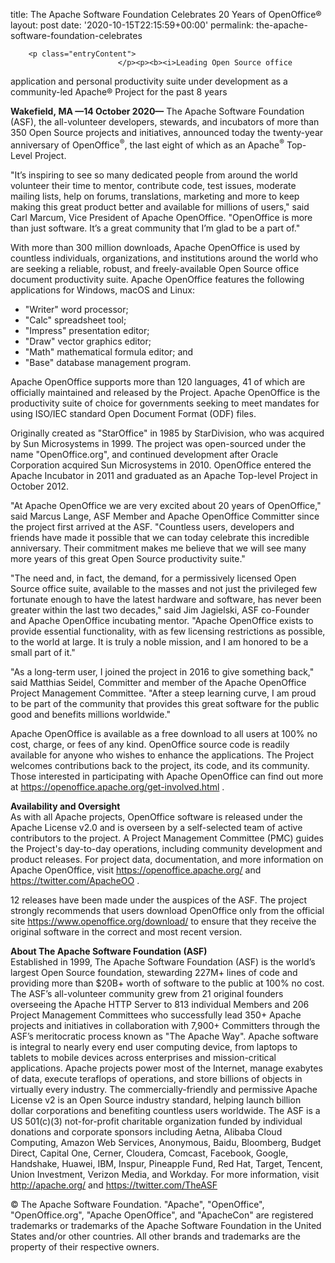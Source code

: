 title: The Apache Software Foundation Celebrates 20 Years of OpenOffice®
layout: post
date: '2020-10-15T22:15:59+00:00'
permalink: the-apache-software-foundation-celebrates


        <p class="entryContent">
                            </p><p><b><i>Leading Open Source office 
application and personal productivity suite under development as a 
community-led Apache® Project for the past 8 years</i></b></p><p><b>Wakefield,</b><b>&nbsp;MA —14 October 2020—</b>
 The Apache Software Foundation (ASF), the all-volunteer developers, 
stewards, and incubators of more than 350 Open Source projects and 
initiatives, announced today the twenty-year anniversary of OpenOffice<sup>®</sup>, the last eight of which as an Apache<sup>®</sup> Top-Level Project.</p><p>"It’s
 inspiring to see so many dedicated people from around the world 
volunteer their time to mentor, contribute code, test issues, moderate 
mailing lists, help on forums, translations, marketing and more to keep 
making this great product better and available for millions of users," 
said Carl Marcum, Vice President of Apache OpenOffice. "OpenOffice is 
more than just software. It’s a great community that I’m glad to be a 
part of."</p><p>With more than 300 million downloads, Apache OpenOffice 
is used by countless individuals, organizations, and institutions around
 the world who are seeking a reliable, robust, and freely-available Open
 Source office document productivity suite. Apache OpenOffice features 
the following applications for Windows, macOS and Linux:</p><ul><li>"Writer" word processor;</li><li>"Calc" spreadsheet tool;</li><li>"Impress" presentation editor;</li><li>"Draw" vector graphics editor;&nbsp;</li><li>"Math" mathematical formula editor; and&nbsp;</li><li>"Base" database management program.&nbsp;</li></ul><p>Apache
 OpenOffice supports more than 120 languages, 41 of which are officially
 maintained and released by the Project. Apache OpenOffice is the 
productivity suite of choice for governments seeking to meet mandates 
for using ISO/IEC standard Open Document Format (ODF) files.</p><p>Originally
 created as "StarOffice" in 1985 by StarDivision, who was acquired by 
Sun Microsystems in 1999. The project was open-sourced under the name 
"OpenOffice.org", and continued development after Oracle Corporation 
acquired Sun Microsystems in 2010. OpenOffice entered the Apache 
Incubator in 2011 and graduated as an Apache Top-level Project in 
October 2012.</p><p>"At Apache OpenOffice we are very excited about 20 
years of OpenOffice," said Marcus Lange, ASF Member and Apache 
OpenOffice Committer since the project first arrived at the ASF. 
"Countless users, developers and friends have made it possible that we 
can today celebrate this incredible anniversary. Their commitment makes 
me believe that we will see many more years of this great Open Source 
productivity suite."</p><p>"The need and, in fact, the demand, for a 
permissively licensed Open Source office suite, available to the masses 
and not just the privileged few fortunate enough to have the latest 
hardware and software, has never been greater within the last two 
decades," said Jim Jagielski, ASF co-Founder and Apache OpenOffice 
incubating mentor. "Apache OpenOffice exists to provide essential 
functionality, with as few licensing restrictions as possible, to the 
world at large. It is truly a noble mission, and I am honored to be a 
small part of it."</p><p>"As a long-term user, I joined the project in 
2016 to give something back," said Matthias Seidel, Committer and member
 of the Apache OpenOffice Project Management Committee. "After a steep 
learning curve, I am proud to be part of the community that provides 
this great software for the public good and benefits millions 
worldwide."</p><p>Apache OpenOffice is available as a free download to 
all users at 100% no cost, charge, or fees of any kind. OpenOffice 
source code is readily available for anyone who wishes to enhance the 
applications. The Project welcomes contributions back to the project, 
its code, and its community. Those interested in participating with 
Apache OpenOffice can find out more at <a href="https://openoffice.apache.org/get-involved.html" target="_blank">https://openoffice.apache.org/get-involved.html</a> .</p><p><b>Availability and Oversight<br></b>As
 with all Apache projects, OpenOffice software is released under the 
Apache License v2.0 and is overseen by a self-selected team of active 
contributors to the project. A Project Management Committee (PMC) guides
 the Project's day-to-day operations, including community development 
and product releases. For project data, documentation, and more 
information on Apache OpenOffice, visit <a href="https://openoffice.apache.org/" target="_blank" style="background-color:rgb(255, 255, 255);">https://openoffice.apache.org/</a>&nbsp;and <a href="https://twitter.com/ApacheOO" target="_blank" style="background-color:rgb(255, 255, 255);">https://twitter.com/ApacheOO</a> .</p><p>12
 releases have been made under the auspices of the ASF. The project 
strongly recommends that users download OpenOffice only from the 
official site <a href="https://www.openoffice.org/download/" target="_blank">https://www.openoffice.org/download/</a>&nbsp;to ensure that they receive the original software in the correct and most recent version.</p><p><b>About The Apache Software Foundation (ASF)<br></b>Established
 in 1999, The Apache Software Foundation (ASF) is the world’s largest 
Open Source foundation, stewarding 227M+ lines of code and providing 
more than $20B+ worth of software to the public at 100% no cost. The 
ASF’s all-volunteer community grew from 21 original founders overseeing 
the Apache HTTP Server to 813 individual Members and 206 Project 
Management Committees who successfully lead 350+ Apache projects and 
initiatives in collaboration with 7,900+ Committers through the ASF’s 
meritocratic process known as "The Apache Way". Apache software is 
integral to nearly every end user computing device, from laptops to 
tablets to mobile devices across enterprises and mission-critical 
applications. Apache projects power most of the Internet, manage 
exabytes of data, execute teraflops of operations, and store billions of
 objects in virtually every industry. The commercially-friendly and 
permissive Apache License v2 is an Open Source industry standard, 
helping launch billion dollar corporations and benefiting countless 
users worldwide. The ASF is a US 501(c)(3) not-for-profit charitable 
organization funded by individual donations and corporate sponsors 
including Aetna, Alibaba Cloud Computing, Amazon Web Services, 
Anonymous, Baidu, Bloomberg, Budget Direct, Capital One, Cerner, 
Cloudera, Comcast, Facebook, Google, Handshake, Huawei, IBM, Inspur, 
Pineapple Fund, Red Hat, Target, Tencent, Union Investment, Verizon 
Media, and Workday. For more information, visit <a href="http://apache.org/" target="_blank" style="background-color:rgb(255, 255, 255);">http://apache.org/</a>&nbsp;and <a href="https://twitter.com/TheASF" target="_blank" style="background-color:rgb(255, 255, 255);">https://twitter.com/TheASF</a>&nbsp;&nbsp;</p><p>©
 The Apache Software Foundation. "Apache", "OpenOffice", 
"OpenOffice.org", "Apache OpenOffice", and "ApacheCon" are registered 
trademarks or trademarks of the Apache Software Foundation in the United
 States and/or other countries. All other brands and trademarks are the 
property of their respective owners.</p>
